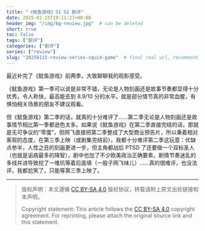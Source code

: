 ```yaml
---
title: "《鱿鱼游戏》S1 S2 剧评"
date: 2025-01-15T19:11:27+08:00
header_img: "/img/bg-review.jpg"  # can be deleted
short: true
toc: false
tags: ["剧评"]
categories: ["剧评"]
series: ["review"] 
slug: "20250115-review-series-squid-game"  # final real url, recommend: start by date, follow lower case words with hyphen splitter. E.g., `20230316-text-title`
---
```


最近补完了《鱿鱼游戏》前两季，大致聊聊我的观影感受。

《鱿鱼游戏》第一季可以说是非常不错，无论是人物刻画还是故事节奏都显得十分优秀，令人称快，最高能去到 8.9/10 分的水平。就是部分情节真的非常血腥，有惧怕相关场景的朋友不建议观看。

但《鱿鱼游戏》第二季的话，就真的十分难评了……第二季无论是人物刻画还是故事情节相比第一季都逊色太多。如果说《鱿鱼游戏》在第二季直接完结的话，那就是无可争议的“零蛋”，但网飞直接把第二季整成了大型商业预告片，所以秉着相对客观的态度，在第三季上映（或剧集完结前），我都十分难评第二季这玩意：优缺点参半，人性之丑的刻画更进一步，但主角都战后 PTSD 了还要做一个双标圣人（也就是诟病最多的降智），剧中也加了不少欧美政治正确要素，剧情节奏迷乱的多线并进导致挖了一堆坑等着后面填（一股子网飞味儿）……真的很难评，也没法评，我都尬笑了，只能等第三季上映了。

---

> 版权声明：本文遵循 [CC BY-SA 4.0](https://creativecommons.org/licenses/by-sa/4.0/deed.zh) 版权协议，转载请附上原文出处链接和本声明。
>
> Copyright statement: This article follows the [CC BY-SA 4.0](https://creativecommons.org/licenses/by-sa/4.0/deed.en) copyright agreement. For reprinting, please attach the original source link and this statement.
